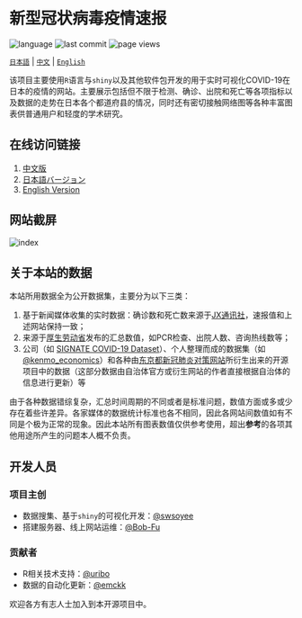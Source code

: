 # 新型冠状病毒疫情速报

![language](https://img.shields.io/github/languages/top/swsoyee/2019-ncov-japan?style=flat-square)
![last commit](https://img.shields.io/github/last-commit/swsoyee/2019-ncov-japan?style=flat-square)
![page views](https://img.shields.io/badge/dynamic/json?url=https://stg.covid-2019.live/ncov-static/stats.json&label=pv&query=$.result.totals.pageviews.all&color=orange&style=flat-square)

[`日本語`]() | [`中文`]() | [`English`]()

该项目主要使用`R`语言与`shiny`以及其他软件包开发的用于实时可视化COVID-19在日本的疫情的网站。主要展示包括但不限于检测、确诊、出院和死亡等各项指标以及数据的走势在日本各个都道府县的情况，同时还有密切接触网络图等各种丰富图表供普通用户和轻度的学术研究。

## 在线访问链接

1. [中文版](https://covid-2019.live/cn)
2. [日本語バージョン](https://covid-2019.live)
3. [English Version](https://covid-2019.live/en)

## 网站截屏

![index](https://stg.covid-2019.live/ncov-static/capture.png)

## 关于本站的数据

本站所用数据全为公开数据集，主要分为以下三类：

1. 基于新闻媒体收集的实时数据：确诊数和死亡数来源于[JX通讯社](https://newsdigest.jp/pages/coronavirus/)，速报值和上述网站保持一致；
2. 来源于[厚生劳动省](https://www.mhlw.go.jp/stf/seisakunitsuite/bunya/0000121431_00086.html)发布的汇总数值，如PCR检查、出院人数、咨询热线数等；
3. 公司（如 [SIGNATE COVID-19 Dataset](https://drive.google.com/drive/folders/1EcVW5JQKMB6zoyfHm8_zLVj---t_hccF)）、个人整理而成的数据集（如[@kenmo_economics](https://twitter.com/kenmo_economics)）和各种由[东京都新冠肺炎对策网站](https://github.com/tokyo-metropolitan-gov/covid19/blob/development/FORKED_SITES.md)所衍生出来的开源项目中的数据（这部分数据由自治体官方或衍生网站的作者直接根据自治体的信息进行更新）等

由于各种数据错综复杂，汇总时间周期的不同或者是标准问题，数值方面或多或少存在着些许差异。各家媒体的数据统计标准也各不相同，因此各网站间数值如有不同是个极为正常的现象。因此本站所有图表数值仅供参考使用，超出**参考**的各项其他用途所产生的问题本人概不负责。

## 开发人员

### 项目主创

- 数据搜集、基于`shiny`的可视化开发：[@swsoyee](https://github.com/swsoyee)  
- 搭建服务器、线上网站运维：[@Bob-Fu](https://github.com/Bob-FU)  

### 贡献者

- R相关技术支持：[@uribo](https://github.com/uribo)  
- 数据的自动化更新：[@emckk](https://github.com/emc-kk)  

欢迎各方有志人士加入到本开源项目中。

